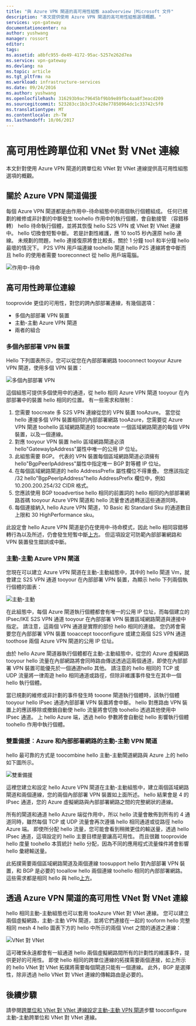 ```yaml
---
title: "與 Azure VPN 閘道的高可用性組態 aaaOverview |Microsoft 文件"
description: "本文提供使用 Azure VPN 閘道的高可用性組態選項概觀。"
services: vpn-gateway
documentationcenter: na
author: yushwang
manager: rossort
editor: 
tags: 
ms.assetid: a8bfc955-de49-4172-95ac-5257e262d7ea
ms.service: vpn-gateway
ms.devlang: na
ms.topic: article
ms.tgt_pltfrm: na
ms.workload: infrastructure-services
ms.date: 09/24/2016
ms.author: yushwang
ms.openlocfilehash: 316293b9ac79645bf9bb9e89fbc4aa8f3eacd209
ms.sourcegitcommit: 523283cc1b3c37c428e77850964dc1c33742c5f0
ms.translationtype: MT
ms.contentlocale: zh-TW
ms.lasthandoff: 10/06/2017
---
```

# <a name="highly-available-cross-premises-and-vnet-to-vnet-connectivity"></a>高可用性跨單位和 VNet 對 VNet 連線
本文針對使用 Azure VPN 閘道的跨單位和 VNet 對 VNet 連線提供高可用性組態選項的概觀。

## <a name = "activestandby"></a>關於 Azure VPN 閘道備援
每個 Azure VPN 閘道都是由作用中-待命組態中的兩個執行個體組成。 任何已規劃的維修或非計劃的中斷發生 toohello 作用中的執行個體，會自動接管 （容錯移轉） hello 待命執行個體，並將其恢復 hello S2S VPN 或 VNet 對 VNet 連線中。 hello 切換會短暫中斷。 若是計劃性維護，應 10 too15 秒內還原 hello 連線。 未規劃的問題，hello 連接復原將會比較長，關於 1 分鐘 too1 和半分鐘 hello 最壞的情況下。 P2S VPN 用戶端連線 toohello 閘道 hello P2S 連線將會中斷而且 hello 的使用者需要 tooreconnect 從 hello 用戶端電腦。

![作用中-待命](./media/vpn-gateway-highlyavailable/active-standby.png)

## <a name="highly-available-cross-premises-connectivity"></a>高可用性跨單位連線
tooprovide 更佳的可用性，對您的跨內部部署連線，有幾個選項：

* 多個內部部署 VPN 裝置
* 主動-主動 Azure VPN 閘道
* 兩者的組合

### <a name = "activeactiveonprem"></a>多個內部部署 VPN 裝置
Hello 下列圖表所示，您可以從您在內部部署網路 tooconnect tooyour Azure VPN 閘道，使用多個 VPN 裝置：

![多個內部部署 VPN](./media/vpn-gateway-highlyavailable/multiple-onprem-vpns.png)

這個組態可提供多個使用中的通道，從 hello 相同 Azure VPN 閘道 tooyour 在內部部署中的裝置 hello 相同的位置。 有一些需求和限制︰

1. 您需要 toocreate 多 S2S VPN 連線從您的 VPN 裝置 tooAzure。 當您從 hello 連接多個 VPN 裝置相同的內部部署網路 tooAzure，您需要從 Azure VPN 閘道 toohello 區域網路閘道的 toocreate 一個區域網路閘道的每個 VPN 裝置，以及一個連線。
2. 對應 tooyour VPN 裝置 hello 區域網路閘道必須 hello"GatewayIpAddress"屬性中唯一的公用 IP 位址。
3. 此組態需要 BGP。 代表的 VPN 裝置每個區域網路閘道必須擁有 hello"BgpPeerIpAddress"屬性中指定唯一 BGP 對等體 IP 位址。
4. 在每個區域網路閘道的 hello AddressPrefix 屬性欄位不得重疊。 您應該指定 /32 hello"BgpPeerIpAddress"hello AddressPrefix 欄位中，例如 10.200.200.254/32 CIDR 格式。
5. 您應該使用 BGP tooadvertise hello 相同的前置詞的 hello 相同的內部部署網路首碼 tooyour Azure VPN 閘道和 hello 流量會透過轉送這些通道同時。
6. 每個連接納入 hello Azure VPN 閘道，10 Basic 和 Standard Sku 的通道數目上限和 30 HighPerformance sku。 

此設定會 hello Azure VPN 閘道是仍在使用中-待命模式，因此 hello 相同容錯移轉行為以及所述，仍會發生短暫中斷[上方](#activestandby)。 但這項設定可防範內部部署網路和 VPN 裝置發生錯誤或中斷。

### <a name="active-active-azure-vpn-gateway"></a>主動-主動 Azure VPN 閘道
您現在可以建立 Azure VPN 閘道在主動-主動組態中，其中的 hello 閘道 Vm，就會建立 S2S VPN 通道 tooyour 在內部部署 VPN 裝置，為顯示 hello 下列兩個執行個體的圖表：

![主動-主動](./media/vpn-gateway-highlyavailable/active-active.png)

在此組態中，每個 Azure 閘道執行個體都會有唯一的公用 IP 位址，而每個建立的 IPsec/IKE S2S VPN 通道 tooyour 在內部部署 VPN 裝置區域網路閘道與連接中指定。 請注意，這兩個 VPN 通道是實際的部份 hello 相同的連接。 您仍將會需要您在內部部署 VPN 裝置 tooaccept tooconfigure 或建立兩個 S2S VPN 通道 toothose 兩個 Azure VPN 閘道的公用 IP 位址。

由於 hello Azure 閘道器執行個體都在主動-主動組態中，從您的 Azure 虛擬網路 tooyour hello 流量在內部網路將會同時路由傳送透過這兩個通道，即使在內部部署 VPN 裝置可能優先於一個通道hello 其他。 請注意的 hello 相同的 TCP 或 UDP 流量將一律周遊 hello 相同通道或路徑，但除非維護事件發生在其中一個 hello 執行個體。

當已規劃的維修或非計劃的事件發生時 tooone 閘道執行個體時，該執行個體 tooyour hello IPsec 通道內部部署 VPN 裝置將會中斷。 hello 對應路由 VPN 裝置上的應該移除或撤銷自動使 hello 流量將會切換 toohello 透過其他使用中 IPsec 通道。 上 hello Azure 端，透過 hello 參數將會自動從 hello 影響執行個體 toohello 作用中執行個體。

### <a name="dual-redundancy-active-active-vpn-gateways-for-both-azure-and-on-premises-networks"></a>雙重備援︰Azure 和內部部署網路的主動-主動 VPN 閘道
hello 最可靠的方式是 toocombine hello 主動-主動閘道網路與 Azure 上的 hello 如下圖所示。

![雙重備援](./media/vpn-gateway-highlyavailable/dual-redundancy.png)

這裡您建立和設定 hello Azure VPN 閘道在主動-主動組態中，建立兩個區域網路閘道和兩個連線，您的兩個內部部署 VPN 裝置如上面所述。 hello 結果會是 4 的 IPsec 通道，您的 Azure 虛擬網路與內部部署網路之間的完整網狀的連線。

所有的閘道和通道 hello Azure 端從作用中，所以 hello 流量會散佈到所有的 4 通道同時，雖然每個 TCP 或 UDP 流量會再次遵循 hello 相同通道或從路徑 hello Azure 端。 即使所分配 hello 流量，您可能會看到稍微更佳的輸送量，透過 hello IPsec 通道，這項設定的 hello 主要目標是要讓高可用性。 而且很難 tooprovide hello 度量 toohello 本質統計 hello 分配，因為不同的應用程式流量條件將會影響 hello 彙總輸送量。

此拓撲需要兩個區域網路閘道及兩個連線 toosupport hello 對內部部署 VPN 裝置，和 BGP 是必要的 tooallow hello 兩個連線 toohello 相同的內部部署網路。 這些需求都是相同 hello 與 hello[上方](#activeactiveonprem)。 

## <a name="highly-available-vnet-to-vnet-connectivity-through-azure-vpn-gateways"></a>透過 Azure VPN 閘道的高可用性 VNet 對 VNet 連線
hello 相同主動-主動組態也可以套用 tooAzure VNet 對 VNet 連線。 您可以建立兩個虛擬網路，主動-主動 VPN 閘道，並將它們連接在一起的 tooform hello 完整相同 mesh 4 hello 圖表下方的 hello 中所示的兩個 Vnet 之間的通道之連線：

![VNet 對 VNet](./media/vpn-gateway-highlyavailable/vnet-to-vnet.png)

這可確保永遠都會有一組通道 hello 兩個虛擬網路間所有的計劃性的維護事件，提供更好的可用性。 即使 hello 相同的跨單位連線的拓撲需要兩個連接，如上所示的 hello VNet 對 VNet 拓撲將需要每個閘道只能有一個連線。 此外，BGP 是選擇性，除非透過 hello VNet 對 VNet 連線的傳輸路由是必要的。

## <a name="next-steps"></a>後續步驟
請參閱[跨單位和 VNet 對 VNet 連線設定主動-主動 VPN 閘道](vpn-gateway-activeactive-rm-powershell.md)步驟 tooconfigure 主動-主動跨單位和 VNet 對 VNet 連線。

